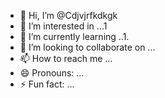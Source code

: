 - 👋 Hi, I’m @Cdjvjrfkdkgk
- 👀 I’m interested in ...1
- 🌱 I’m currently learning ..1.
- 💞️ I’m looking to collaborate on ...
- 📫 How to reach me ...
- 😄 Pronouns: ...
- ⚡ Fun fact: ...

<!---
Cdjvjrfkdkgk/Cdjvjrfkdkgk is a ✨ special ✨ repository because its `README.md` (this file) appears on your GitHub profile.
You can click the Preview link to take a look at your changes.
--->
